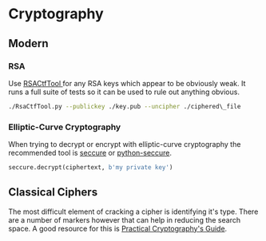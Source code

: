 # Cryptography

## Modern

### RSA

Use [RSACtfTool ](https://github.com/Ganapati/RsaCtfTool)for any RSA keys which appear to be obviously weak.  It runs a full suite of tests so it can be used to rule out anything obvious.

```bash
./RsaCtfTool.py --publickey ./key.pub --uncipher ./ciphered\_file
```

### Elliptic-Curve Cryptography

When trying to decrypt or encrypt with elliptic-curve cryptography the recommended tool is [seccure](http://point-at-infinity.org/seccure/) or [python-seccure](https://pypi.python.org/pypi/seccure).

```py
seccure.decrypt(ciphertext, b'my private key')
```

## Classical Ciphers

The most difficult element of cracking a cipher is identifying it's type.  There are a number of markers however that can help in reducing the search space.  A good resource for this is [Practical Cryptography's Guide](http://practicalcryptography.com/cryptanalysis/text-characterisation/identifying-unknown-ciphers/).



